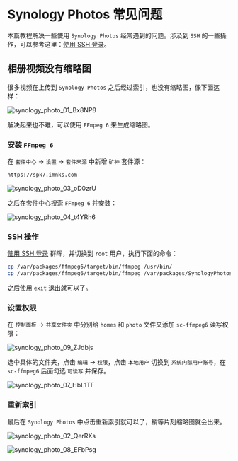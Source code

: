# Synology Photos 常见问题

本篇教程解决一些使用 `Synology Photos` 经常遇到的问题。涉及到 `SSH` 的一些操作，可以参考这里：[使用 SSH 登录](/synology/ssh.md)。

## 相册视频没有缩略图

很多视频在上传到 `Synology Photos` 之后经过索引，也没有缩略图，像下面这样：

![synology_photo_01_Bx8NP8](https://img-1255332810.cos.ap-chengdu.myqcloud.com/synology_photo_01_Bx8NP8.png)

解决起来也不难，可以使用 `FFmpeg 6` 来生成缩略图。

### 安装 `FFmpeg 6`

在 `套件中心` -> `设置` -> `套件来源` 中新增 `矿神` 套件源：

```sh
https://spk7.imnks.com
```

![synology_photo_03_oD0zrU](https://img-1255332810.cos.ap-chengdu.myqcloud.com/synology_photo_03_oD0zrU.png)

之后在套件中心搜索 `FFmpeg 6` 并安装：

![synology_photo_04_t4YRh6](https://img-1255332810.cos.ap-chengdu.myqcloud.com/synology_photo_04_t4YRh6.png)

### SSH 操作

[使用 SSH 登录](/synology/ssh.md) 群晖，并切换到 `root` 用户，执行下面的命令：

```sh
cp /var/packages/ffmpeg6/target/bin/ffmpeg /usr/bin/
cp /var/packages/ffmpeg6/target/bin/ffmpeg /var/packages/SynologyPhotos/target/usr/bin/
```

之后使用 `exit` 退出就可以了。

### 设置权限

在 `控制面板` -> `共享文件夹` 中分别给 `homes` 和 `photo` 文件夹添加 `sc-ffmpeg6` 读写权限：

![synology_photo_09_ZJdbjs](https://img-1255332810.cos.ap-chengdu.myqcloud.com/synology_photo_09_ZJdbjs.png)

选中具体的文件夹，点击 `编辑` -> `权限`，点击 `本地用户` 切换到 `系统内部用户账号`，在 `sc-ffmpeg6` 后面勾选 `可读写` 并保存。

![synology_photo_07_HbL1TF](https://img-1255332810.cos.ap-chengdu.myqcloud.com/synology_photo_07_HbL1TF.png)

### 重新索引

最后在 `Synology Photos` 中点击重新索引就可以了，稍等片刻缩略图就会出来。

![synology_photo_02_QerRXs](https://img-1255332810.cos.ap-chengdu.myqcloud.com/synology_photo_02_QerRXs.png)

![synology_photo_08_EFbPsg](https://img-1255332810.cos.ap-chengdu.myqcloud.com/synology_photo_08_EFbPsg.png)


